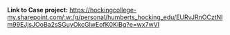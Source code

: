 **Link to Case project:**
https://hockingcollege-my.sharepoint.com/:w:/g/personal/humberts_hocking_edu/EURvJRnOCztNlm99EJjsJOoBa2sSGuyOkcGlwEofK0KiBg?e=wx7wVI
